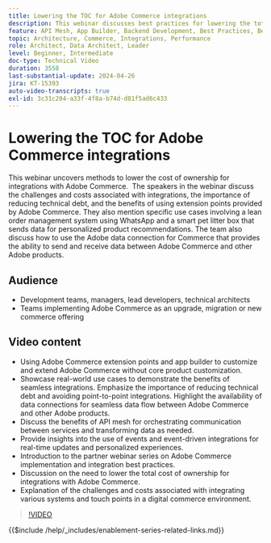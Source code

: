 ```yaml
---
title: Lowering the TOC for Adobe Commerce integrations
description: This webinar discusses best practices for lowering the total cost of ownership for integrations with Adobe Commerce. It emphasizes the challenges of traditional integrations and highlights the use of extension points and native integrations with other Experience Cloud products to reduce costs and increase ROI. The goal is to provide flexibility in extending the product without customizing the core, making it easier to maintain and upgrade.
feature: API Mesh, App Builder, Backend Development, Best Practices, Best Practices, Extensibility, Integration
topic: Architecture, Commerce, Integrations, Performance
role: Architect, Data Architect, Leader
level: Beginner, Intermediate
doc-type: Technical Video
duration: 3558
last-substantial-update: 2024-04-26
jira: KT-15393
auto-video-transcripts: true
exl-id: 3c31c204-a33f-4f8a-b74d-d81f5ad6c433
---
```

# Lowering the TOC for Adobe Commerce integrations

This webinar uncovers methods to lower the cost of ownership for integrations with Adobe Commerce. 
​ The speakers in the webinar discuss the challenges and costs associated with integrations, the importance of reducing technical debt, and the benefits of using extension points provided by Adobe Commerce. They also mention specific use cases involving a lean order management system using WhatsApp and a smart pet litter box that sends data for personalized product recommendations.  The team also discuss how to use the Adobe data connection for Commerce that provides the ability to send and receive data between Adobe Commerce and other Adobe products. 

## Audience

* Development teams, managers, lead developers, technical architects
* Teams implementing Adobe Commerce as an upgrade, migration or new commerce offering

## Video content

* Using Adobe Commerce extension points and app builder to customize and extend Adobe Commerce without core product customization.
* Showcase real-world use cases to demonstrate the benefits of seamless integrations.
Emphasize the importance of reducing technical debt and avoiding point-to-point integrations.
Highlight the availability of data connections for seamless data flow between Adobe Commerce and other Adobe products. 
* Discuss the benefits of API mesh for orchestrating communication between services and transforming data as needed. 
* Provide insights into the use of events and event-driven integrations for real-time updates and personalized experiences. 
* Introduction to the partner webinar series on Adobe Commerce implementation and integration best practices. 
* Discussion on the need to lower the total cost of ownership for integrations with Adobe Commerce. 
* Explanation of the challenges and costs associated with integrating various systems and touch points in a digital commerce environment.

>[!VIDEO](https://video.tv.adobe.com/v/3428768?learn=on)

{{$include /help/_includes/enablement-series-related-links.md}}
